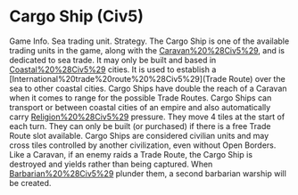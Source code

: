 # Cargo Ship (Civ5)

Game Info.
Sea trading unit.
Strategy.
The Cargo Ship is one of the available trading units in the game, along with the [Caravan%20%28Civ5%29](Caravan), and is dedicated to sea trade. It may only be built and based in [Coastal%20%28Civ5%29](coastal) cities. It is used to establish a [International%20trade%20route%20%28Civ5%29](Trade Route) over the sea to other coastal cities. Cargo Ships have double the reach of a Caravan when it comes to range for the possible Trade Routes. Cargo Ships can transport or between coastal cities of an empire and also automatically carry [Religion%20%28Civ5%29](religious) pressure. They move 4 tiles at the start of each turn.
They can only be built (or purchased) if there is a free Trade Route slot available.
Cargo Ships are considered civilian units and may cross tiles controlled by another civilization, even without Open Borders. Like a Caravan, if an enemy raids a Trade Route, the Cargo Ship is destroyed and yields rather than being captured. When [Barbarian%20%28Civ5%29](Barbarians) plunder them, a second barbarian warship will be created.